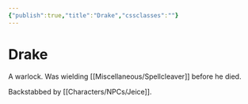```yaml
---
{"publish":true,"title":"Drake","cssclasses":""}
---
```




# Drake

A warlock. Was wielding [[Miscellaneous/Spellcleaver]] before he died.

Backstabbed by [[Characters/NPCs/Jeice]].
